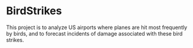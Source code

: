 # BirdStrikes
This project is to analyze US airports where planes are hit most frequently by birds, and to forecast incidents of damage associated with these bird strikes.
